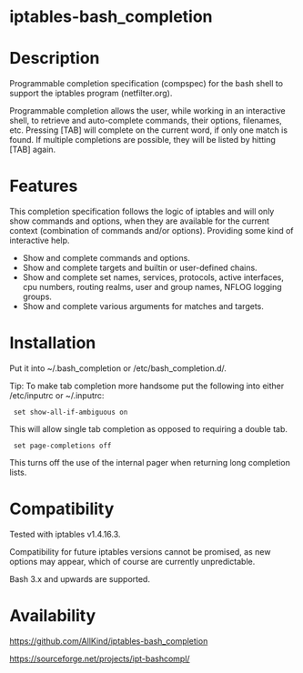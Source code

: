 iptables-bash_completion
==


Description
===========

Programmable completion specification (compspec) for the bash shell to support the iptables program (netfilter.org).


Programmable completion allows the user, while working in an interactive shell, to retrieve and auto-complete commands,
their options, filenames, etc.
Pressing [TAB] will complete on the current word, if only one match is found.
If multiple completions are possible, they will be listed by hitting [TAB] again.


Features
========

This completion specification follows the logic of iptables and will only show commands and options, 
when they are available for the current context (combination of commands and/or options).
Providing some kind of interactive help.

- Show and complete commands and options.
- Show and complete targets and builtin or user-defined chains.
- Show and complete set names, services, protocols, active interfaces, cpu numbers, routing realms, user and group names, NFLOG logging groups.
- Show and complete various arguments for matches and targets.


Installation
============

Put it into ~/.bash_completion or /etc/bash_completion.d/.

Tip: To make tab completion more handsome put the following into either /etc/inputrc or ~/.inputrc:

     set show-all-if-ambiguous on

This will allow single tab completion as opposed to requiring a double tab.

     set page-completions off

This turns off the use of the internal pager when returning long completion lists.


Compatibility
=============

Tested with iptables v1.4.16.3.

Compatibility for future iptables versions cannot be promised, as new options may appear, 
which of course are currently unpredictable.

Bash 3.x and upwards are supported.


Availability
============

https://github.com/AllKind/iptables-bash_completion

https://sourceforge.net/projects/ipt-bashcompl/
